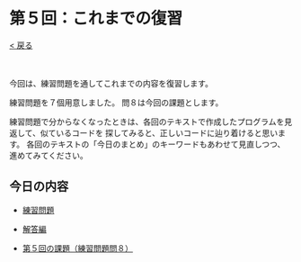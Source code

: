 # 第５回：これまでの復習

[< 戻る](../)

　

今回は、練習問題を通してこれまでの内容を復習します。

練習問題を７個用意しました。
問８は今回の課題とします。

練習問題で分からなくなったときは、各回のテキストで作成したプログラムを見返して、似ているコードを
探してみると、正しいコードに辿り着けると思います。
各回のテキストの「今日のまとめ」のキーワードもあわせて見直しつつ、進めてみてください。



## 今日の内容

- [練習問題](renshu/)

- [解答編](05ans/)

- [第５回の課題（練習問題問８）](https://herbwxyz.github.io/learn-python/05/renshu/#!index.md#問題８：お天気判定)

